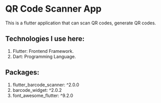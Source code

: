 # QR Code Scanner App

This is a flutter application that can scan QR codes, generate QR codes.

## Technologies I use here:
1. Flutter: Frontend Framework.
2. Dart: Programming Language.

## Packages:
1. flutter_barcode_scanner: ^2.0.0
2. barcode_widget: ^2.0.2
3. font_awesome_flutter: ^9.2.0